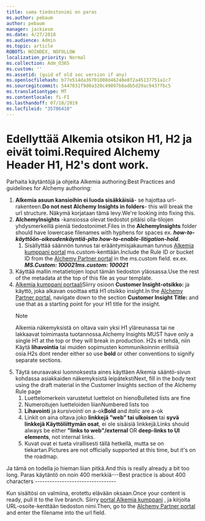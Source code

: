 ```yaml
---
title: sama tiedostonimi on paras
ms.author: pebaum
author: pebaum
manager: jackiesm
ms.date: 4/27/2018
ms.audience: Admin
ms.topic: article
ROBOTS: NOINDEX, NOFOLLOW
localization_priority: Normal
ms.collection: Adm_O365
ms.custom: ''
ms.assetid: (guid of old soc version if any)
ms.openlocfilehash: b77e514da36701808d46248e8f2a45137751a1c7
ms.sourcegitcommit: 5447031f9d0a320c49897b8adb5d29ac9437fbc5
ms.translationtype: MT
ms.contentlocale: fi-FI
ms.lasthandoff: 07/18/2019
ms.locfileid: "35786410"
---
```

# <a name="required-alchemy-header-h1-h2s-dont-work"></a><span data-ttu-id="d6fd9-102">Edellyttää Alkemia otsikon H1, H2 ja eivät toimi.</span><span class="sxs-lookup"><span data-stu-id="d6fd9-102">Required Alchemy Header H1, H2's dont work.</span></span>
<span data-ttu-id="d6fd9-103">Parhaita käytäntöjä ja ohjeita Alkemia authoring:</span><span class="sxs-lookup"><span data-stu-id="d6fd9-103">Best Practices and guidelines for Alchemy authoring:</span></span>

1. <span data-ttu-id="d6fd9-104">**Alkemia asuun kansioihin ei luoda sisäkkäisiä**- se hajottaa url-rakenteen.</span><span class="sxs-lookup"><span data-stu-id="d6fd9-104">**Do not nest Alchemy Insights in folders**- this will break the url structure.</span></span> <span data-ttu-id="d6fd9-105">Näkymä korjataan tämä levy.</span><span class="sxs-lookup"><span data-stu-id="d6fd9-105">We're looking into fixing this.</span></span>
1. <span data-ttu-id="d6fd9-106">**AlchemyInsights** -kansiossa olevat tiedostot pitäisi olla-tilojen yhdysmerkeillä pieniä tiedostonimet.</span><span class="sxs-lookup"><span data-stu-id="d6fd9-106">Files in the **AlchemyInsights** folder should have lowercase filenames with hyphens for spaces ex.</span></span> <span data-ttu-id="d6fd9-107">***how-to-käyttöön-oikeudenkäyntiä-pito***.</span><span class="sxs-lookup"><span data-stu-id="d6fd9-107">***how-to-enable-litigation-hold***.</span></span>
    1. <span data-ttu-id="d6fd9-108">Sisällyttää säännön tunnus tai erääntymisjakauman tunnus [Alkemia kumppani portal](https://alchemyportal.azurewebsites.net) ms.custom-kenttään.</span><span class="sxs-lookup"><span data-stu-id="d6fd9-108">Include the Rule ID or bucket ID from the [Alchemy Partner portal](https://alchemyportal.azurewebsites.net) in the ms.custom field.</span></span> <span data-ttu-id="d6fd9-109">ex.</span><span class="sxs-lookup"><span data-stu-id="d6fd9-109">ex.</span></span> <span data-ttu-id="d6fd9-110">***MS.Custom: 100021***</span><span class="sxs-lookup"><span data-stu-id="d6fd9-110">***ms.custom: 100021***</span></span>
1. <span data-ttu-id="d6fd9-111">Käyttää mallin metatietojen loput tämän tiedoston yläosassa.</span><span class="sxs-lookup"><span data-stu-id="d6fd9-111">Use the rest of the metadata at the top of this file as your template.</span></span>
1. <span data-ttu-id="d6fd9-112">[Alkemia kumppani portaali](https://alchemyportal.azurewebsites.net)Siirry osioon **Customer Insight-otsikko:** ja käyttö, joka alkavan osoittaa että H1 otsikko insight.</span><span class="sxs-lookup"><span data-stu-id="d6fd9-112">In the [Alchemy Partner portal](https://alchemyportal.azurewebsites.net), navigate down to the section **Customer Insight Title:** and use that as a starting point for your H1 title for the insight.</span></span> 
    > [!NOTE]
    > <span data-ttu-id="d6fd9-113">Alkemia näkemyksistä on oltava vain yksi H1 yläreunassa tai ne lakkaavat toimimasta tuotannossa.</span><span class="sxs-lookup"><span data-stu-id="d6fd9-113">Alchemy Insights MUST have only a single H1 at the top or they will break in production.</span></span> <span data-ttu-id="d6fd9-114">H2s ei tehdä, niin Käytä **lihavointia** tai muiden sopimusten kommunikoinnin erillisiä osia.</span><span class="sxs-lookup"><span data-stu-id="d6fd9-114">H2s dont render either so use **bold** or other conventions to signify separate sections.</span></span>
1. <span data-ttu-id="d6fd9-115">Täytä seuraavaksi luonnoksesta aines käyttäen Alkemia sääntö-sivun kohdassa asiakkaiden näkemyksistä leipäteksti</span><span class="sxs-lookup"><span data-stu-id="d6fd9-115">Next, fill in the body text using the draft material in the Customer Insights section of the Alchemy Rule page</span></span>
    1. <span data-ttu-id="d6fd9-116">Luettelomerkein varustetut luettelot on hieno</span><span class="sxs-lookup"><span data-stu-id="d6fd9-116">Bulleted lists are fine</span></span>
    1. <span data-ttu-id="d6fd9-117">Numeroitujen luetteloiden liian</span><span class="sxs-lookup"><span data-stu-id="d6fd9-117">Numbered lists too</span></span>
    1. <span data-ttu-id="d6fd9-118">**Lihavointi** ja *kursivointi* on a-ok</span><span class="sxs-lookup"><span data-stu-id="d6fd9-118">**Bold** and *italic* are a-ok</span></span>
    1. <span data-ttu-id="d6fd9-119">Linkit on aina oltava joko **linkkejä ”web” tai ulkoisen** tai **syvä linkkejä Käyttöliittymän osat**, ei ole sisäisiä linkkejä.</span><span class="sxs-lookup"><span data-stu-id="d6fd9-119">Links should always be either **"links to web"/external** OR **deep-links to UI elements**, not internal links.</span></span>
    1. <span data-ttu-id="d6fd9-120">Kuvat ovat ei tueta virallisesti tällä hetkellä, mutta se on tiekartan.</span><span class="sxs-lookup"><span data-stu-id="d6fd9-120">Pictures are not officially supported at this time, but it's on the roadmap.</span></span>

<span data-ttu-id="d6fd9-121">Ja tämä on todella jo hieman liian pitkä.</span><span class="sxs-lookup"><span data-stu-id="d6fd9-121">And this is really already a bit too long.</span></span> <span data-ttu-id="d6fd9-122">Paras käytäntö on noin 400 merkkiä---</span><span class="sxs-lookup"><span data-stu-id="d6fd9-122">Best practice is about 400 characters ---------------------------------</span></span>

<span data-ttu-id="d6fd9-123">Kun sisältösi on valmiina, erotettu elävään oksaan.</span><span class="sxs-lookup"><span data-stu-id="d6fd9-123">Once your content is ready, pull it to the live branch.</span></span> <span data-ttu-id="d6fd9-124">Siirry [portal Alkemia kumppani](https://alchemyportal.azurewebsites.net) , ja kirjoita URL-osoite-kenttään tiedoston nimi.</span><span class="sxs-lookup"><span data-stu-id="d6fd9-124">Then, go to the [Alchemy Partner portal](https://alchemyportal.azurewebsites.net) and enter the filename into the url field.</span></span> 


